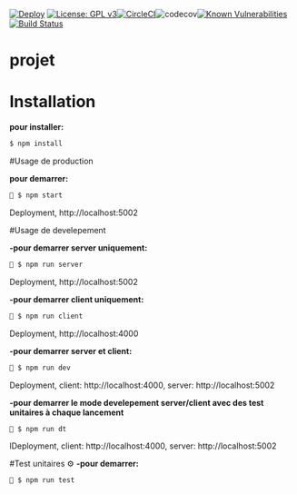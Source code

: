 [![Deploy](https://www.herokucdn.com/deploy/button.png)](https://heroku.com/deploy)
[![License: GPL v3](https://img.shields.io/badge/License-GPLv3-blue.svg)](https://www.gnu.org/licenses/gpl-3.0)[![CircleCI](https://circleci.com/gh/andresvcc/ademag/tree/master.svg?style=svg&circle-token=63aa6d370278eee4e107cfda2983813282ad9352)](https://circleci.com/gh/andresvcc/ademag/tree/master)![codecov](https://img.shields.io/badge/status-developement-orange)[![Known Vulnerabilities](https://snyk.io//test/github/andresvcc/ademag/badge.svg?targetFile=package.json)](https://snyk.io//test/github/andresvcc/ademag?targetFile=package.json)[![Build Status](https://travis-ci.org/andresvcc/ademag.svg?branch=master)](https://travis-ci.org/andresvcc/ademag)



#  projet

# Installation
**pour installer:**
```bash
$ npm install
```

#Usage de production 

**pour demarrer:** 
```bash
🚀 $ npm start
```
Deployment, http://localhost:5002


#Usage de develepement 

**-pour demarrer server uniquement:**
```bash
📌 $ npm run server
```
Deployment, http://localhost:5002

**-pour demarrer client uniquement:**
```bash
📌 $ npm run client
```
Deployment, http://localhost:4000

**-pour demarrer server et client:**
```bash
📌 $ npm run dev
```
Deployment, client: http://localhost:4000, server: http://localhost:5002

**-pour demarrer le mode develepement server/client avec des test unitaires à chaque lancement**
```bash
📌 $ npm run dt
```
lDeployment, client: http://localhost:4000, server: http://localhost:5002 


#Test unitaires ⚙
**-pour demarrer:**
```bash
📌 $ npm run test
```